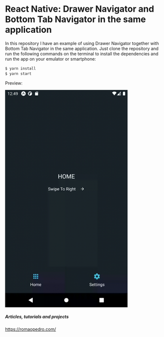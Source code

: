 # React Native: Drawer Navigator and Bottom Tab Navigator in the same application

In this repository I have an example of using Drawer Navigator together with Bottom Tab Navigator in the same application. Just clone the repository and run the following commands on the terminal to install the dependencies and run the app on your emulator or smartphone:

```sh
$ yarn install
$ yarn start
```

Preview:

<img src="https://github.com/romaopedro199/react-native-drawer-and-tab-navigation/blob/main/react-native-drawer-and-tab-navigation.gif" alt="Example gif" title="Example gif" width="400"/>

##### Articles, tutorials and projects
https://romaopedro.com/
